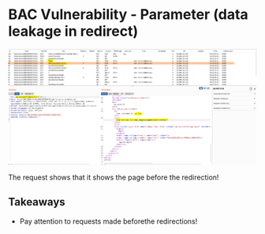 # BAC Vulnerability - Parameter (data leakage in redirect)


![****](/BAC-BrokenAccessControl/Screenshots/bac9.PNG)

The request shows that it shows the page before the redirection!


## Takeaways

- Pay attention to requests made beforethe  redirections!
